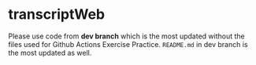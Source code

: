 # transcriptWeb
Please use code from **dev branch** which is the most updated without the files used for Github Actions Exercise Practice. `README.md` in dev branch is the most updated as well.
